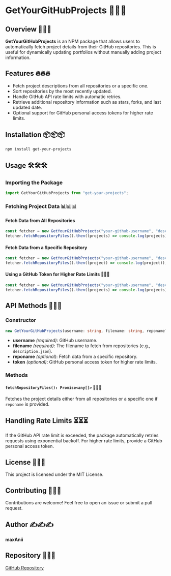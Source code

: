 # GetYourGitHubProjects 🚀🚀🚀

## Overview 🎯🎯🎯
**GetYourGitHubProjects** is an NPM package that allows users to automatically fetch project details from their GitHub repositories. This is useful for dynamically updating portfolios without manually adding project information.

## Features 🔥🔥🔥
- Fetch project descriptions from all repositories or a specific one.
- Sort repositories by the most recently updated.
- Handle GitHub API rate limits with automatic retries.
- Retrieve additional repository information such as stars, forks, and last updated date.
- Optional support for GitHub personal access tokens for higher rate limits.

## Installation 📦📦📦
```sh
npm install get-your-projects
```

## Usage 🛠️🛠️🛠️
### Importing the Package
```ts
import GetYourGitHubProjects from "get-your-projects";
```

### Fetching Project Data 📊📊📊
#### Fetch Data from All Repositories
```ts
const fetcher = new GetYourGitHubProjects("your-github-username", "description.json");
fetcher.fetchRepositoryFiles().then((projects) => console.log(projects));
```

#### Fetch Data from a Specific Repository
```ts
const fetcher = new GetYourGitHubProjects("your-github-username", "description.json", "repo-name");
fetcher.fetchRepositoryFiles().then((project) => console.log(project));
```

#### Using a GitHub Token for Higher Rate Limits 🔑🔑🔑
```ts
const fetcher = new GetYourGitHubProjects("your-github-username", "description.json", "", "your-github-token");
fetcher.fetchRepositoryFiles().then((projects) => console.log(projects));
```

## API Methods 📖📖📖
### Constructor
```ts
new GetYourGitHubProjects(username: string, filename: string, reponame?: string, token?: string)
```
- **username** *(required)*: GitHub username.
- **filename** *(required)*: The filename to fetch from repositories (e.g., `description.json`).
- **reponame** *(optional)*: Fetch data from a specific repository.
- **token** *(optional)*: GitHub personal access token for higher rate limits.

### Methods
#### `fetchRepositoryFiles(): Promise<any[]>` 📂📂📂
Fetches the project details either from all repositories or a specific one if `reponame` is provided.

## Handling Rate Limits ⏳⏳⏳
If the GitHub API rate limit is exceeded, the package automatically retries requests using exponential backoff. For higher rate limits, provide a GitHub personal access token.

## License 📜📜📜
This project is licensed under the MIT License.

## Contributing 🤝🤝🤝
Contributions are welcome! Feel free to open an issue or submit a pull request.

## Author ✍️✍️✍️
**maxAnii**

## Repository 🔗🔗🔗
[GitHub Repository](https://github.com/maxAnii/get-your-projects)

